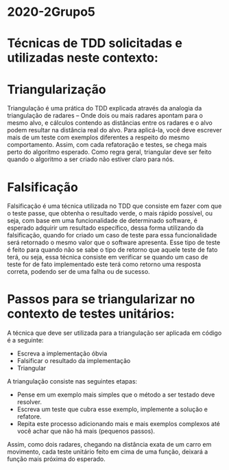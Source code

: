 # 2020-2Grupo5


# Técnicas de TDD solicitadas e utilizadas neste contexto:

# Triangularização

Triangulação é uma prática do TDD explicada através da analogia da triangulação de radares – Onde dois ou mais radares apontam para o mesmo alvo, e cálculos contendo as distâncias entre os radares e o alvo podem resultar na distância real do alvo.
Para aplicá-la, você deve escrever mais de um teste com exemplos diferentes a respeito do mesmo comportamento. Assim, com cada refatoração e testes, se chega mais perto do algoritmo esperado.
Como regra geral, triangular  deve ser feito quando o algoritmo a ser criado não estiver claro para nós.

# Falsificação

Falsificação é uma técnica utilizada no TDD que consiste em fazer com que o teste passe, que obtenha o resultado verde, o mais rápido possível, ou seja, com base em uma funcionalidade de determinado software, é esperado adquirir um resultado específico, dessa forma utilizando da falsificação, quando for criado um caso de teste para essa funcionalidade será retornado o mesmo valor que o software apresenta.
Esse tipo de teste é feito para quando não se sabe o tipo de retorno que aquele teste de fato terá, ou seja, essa técnica consiste em verificar se quando um caso de teste for de fato implementado este terá como retorno uma resposta correta, podendo ser de uma falha ou de sucesso.


# Passos para se triangularizar no contexto de testes unitários:

A técnica que deve ser utilizada para a triangulação ser aplicada em código é a seguinte:
* Escreva a implementação óbvia
* Falsificar o resultado da implementação
* Triangular

A triangulação consiste nas seguintes etapas:

* Pense em um exemplo mais simples que o método a ser testado deve resolver.
* Escreva um teste que cubra esse exemplo, implemente a solução e refatore.
* Repita este processo adicionando mais e mais exemplos complexos até você achar que não há mais (pequenos passos).

Assim, como dois radares, chegando na distância exata de um carro em movimento, cada teste unitário feito em cima de uma função, deixará a função mais próxima do esperado.

